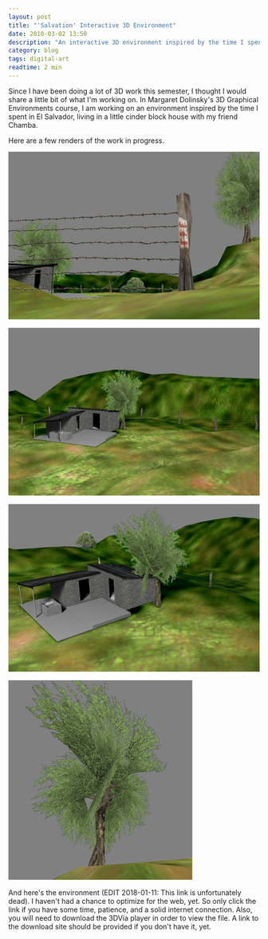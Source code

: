 ```yaml
---
layout: post
title: "'Salvation' Interactive 3D Environment"
date: 2010-03-02 13:50
description: "An interactive 3D environment inspired by the time I spent in El Salvador."
category: blog
tags: digital-art
readtime: 2 min
---
```


Since I have been doing a lot of 3D work this semester, I thought I would share a little bit of what I'm working on. In Margaret Dolinsky's 3D Graphical Environments course, I am working on an environment inspired by the time I spent in El Salvador, living in a little cinder block house with my friend Chamba.

Here are a few renders of the work in progress.

![Salvation - 3D Environment Image 1](/static/images/posts/salvation/01.jpg)

![Salvation - 3D Environment Image 2](/static/images/posts/salvation/02.jpg)

![Salvation - 3D Environment Image 3](/static/images/posts/salvation/03.jpg)

![Salvation - 3D Environment Image 4](/static/images/posts/salvation/04.jpg)

And here's the environment (EDIT 2018-01-11: This link is unfortunately dead). I haven't had a chance to optimize for the web, yet. So only click the link if you have some time, patience, and a solid internet connection. Also, you will need to download the 3DVia player in order to view the file. A link to the download site should be provided if you don't have it, yet.
